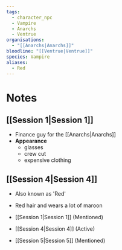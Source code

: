 ```yaml
---
tags:
  - character_npc
  - Vampire
  - Anarchs
  - Ventrue
organisations:
  - "[[Anarchs|Anarchs]]"
bloodline: "[[Ventrue|Ventrue]]"
species: Vampire
aliases:
  - Red
---
```


# Notes
## [[Session 1|Session 1]]
* Finance guy for the [[Anarchs|Anarchs]]
* **Appearance**
	- glasses
	- crew cut
	- expensive clothing

## [[Session 4|Session 4]]
- Also known as 'Red'
- Red hair and wears a lot of maroon


- [[Session 1|Session 1]] (Mentioned)
- [[Session 4|Session 4]] (Active)
- [[Session 5|Session 5]] (Mentioned)
